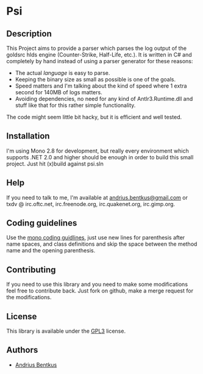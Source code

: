 Psi
===

Description
-----------

This Project aims to provide a parser which parses the log output of the goldsrc hlds engine (Counter-Strike, Half-Life, etc.).
It is written in C# and completely by hand instead of using a parser generator for these reasons:

* The actual *language* is easy to parse.
* Keeping the binary size as small as possible is one of the goals.
* Speed matters and I'm talking about the kind of speed where 1 extra second for 140MB of logs matters.
* Avoiding dependencies, no need for any kind of Antlr3.Runtime.dll and stuff like that for this rather simple functionality.

The code might seem little bit hacky, but it is efficient and well tested.

Installation
------------

I'm using Mono 2.8 for development, but really every environment which supports .NET 2.0 and higher should be enough in order to build this small project. Just hit (x)build against psi.sln

Help
----

If you need to talk to me, I'm available at andrius.bentkus@gmail.com or txdv @ irc.oftc.net, irc.freenode.org, irc.quakenet.org, irc.gimp.org.

Coding guidelines
----------------

Use the [mono coding guidlines](http://www.mono-project.com/Coding_Guidelines), just use new lines for parenthesis after name spaces, and class definitions and skip the space between the method name and the opening parenthesis.

Contributing
------------

If you need to use this library and you need to make some modifications feel free to contribute back.
Just fork on github, make a merge request for the modifications.

License
-------

This library is available under the [GPL3](http://www.gnu.org/licenses/gpl.html) license.


Authors
-------

* [Andrius Bentkus](mailto:andrius.bentkus@gmail.com)
